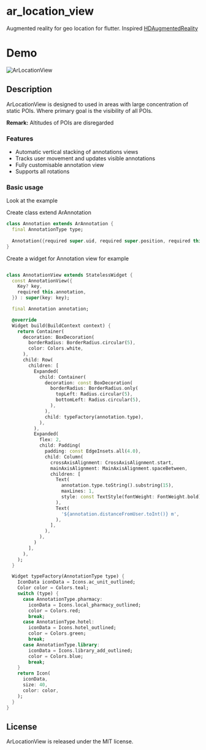 # ar_location_view

Augmented reality for geo location for flutter.
Inspired [HDAugmentedReality](https://github.com/DanijelHuis/HDAugmentedReality)


# Demo

![ArLocationView](./design/demo.gif)


## Description

ArLocationView is designed to used in areas with large concentration of static POIs.
Where primary goal is the visibility of all POIs.

**Remark:** Altitudes of POIs are disregarded


### Features
* Automatic vertical stacking of annotations views
* Tracks user movement and updates visible annotations
* Fully customisable annotation view
* Supports all rotations


### Basic usage
Look at the example

Create class extend ArAnnotation

```dart
class Annotation extends ArAnnotation {
  final AnnotationType type;
  
  Annotation({required super.uid, required super.position, required this.type});
}
```

Create a widget for Annotation view for example
```dart

class AnnotationView extends StatelessWidget {
  const AnnotationView({
    Key? key,
    required this.annotation,
  }) : super(key: key);

  final Annotation annotation;

  @override
  Widget build(BuildContext context) {
    return Container(
      decoration: BoxDecoration(
        borderRadius: BorderRadius.circular(5),
        color: Colors.white,
      ),
      child: Row(
        children: [
          Expanded(
            child: Container(
              decoration: const BoxDecoration(
                borderRadius: BorderRadius.only(
                  topLeft: Radius.circular(5),
                  bottomLeft: Radius.circular(5),
                ),
              ),
              child: typeFactory(annotation.type),
            ),
          ),
          Expanded(
            flex: 2,
            child: Padding(
              padding: const EdgeInsets.all(4.0),
              child: Column(
                crossAxisAlignment: CrossAxisAlignment.start,
                mainAxisAlignment: MainAxisAlignment.spaceBetween,
                children: [
                  Text(
                    annotation.type.toString().substring(15),
                    maxLines: 1,
                    style: const TextStyle(fontWeight: FontWeight.bold),
                  ),
                  Text(
                    '${annotation.distanceFromUser.toInt()} m',
                  ),
                ],
              ),
            ),
          )
        ],
      ),
    );
  }

  Widget typeFactory(AnnotationType type) {
    IconData iconData = Icons.ac_unit_outlined;
    Color color = Colors.teal;
    switch (type) {
      case AnnotationType.pharmacy:
        iconData = Icons.local_pharmacy_outlined;
        color = Colors.red;
        break;
      case AnnotationType.hotel:
        iconData = Icons.hotel_outlined;
        color = Colors.green;
        break;
      case AnnotationType.library:
        iconData = Icons.library_add_outlined;
        color = Colors.blue;
        break;
    }
    return Icon(
      iconData,
      size: 40,
      color: color,
    );
  }
}
```

## License

ArLocationView is released under the MIT license.